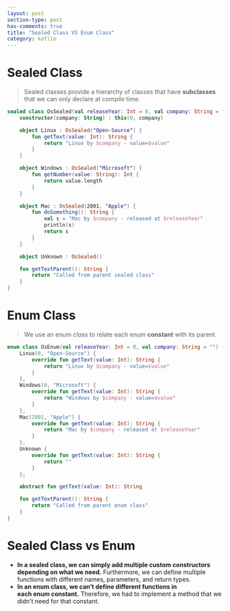 ```yaml
---
layout: post
section-type: post
has-comments: true
title: "Sealed Class VS Enum Class"
category: kotlin
---
```


# **Sealed Class**

> Sealed classes provide a hierarchy of classes that have **subclasses** that we can only declare at compile time.
> 

```kotlin
sealed class OsSealed(val releaseYear: Int = 0, val company: String = "") {
    constructor(company: String) : this(0, company)

    object Linux : OsSealed("Open-Source") {
        fun getText(value: Int): String {
            return "Linux by $company - value=$value"
        }
    }

    object Windows : OsSealed("Microsoft") {
        fun getNumber(value: String): Int {
            return value.length
        }
    }

    object Mac : OsSealed(2001, "Apple") {
        fun doSomething(): String {
            val s = "Mac by $company - released at $releaseYear"
            println(s)
            return s
        }
    }

    object Unknown : OsSealed()

    fun getTextParent(): String {
        return "Called from parent sealed class"
    }
}
```

# **Enum Class**

> We use an enum *class* to relate each enum **constant** with its parent.
> 

```kotlin
enum class OsEnum(val releaseYear: Int = 0, val company: String = "") {
    Linux(0, "Open-Source") {
        override fun getText(value: Int): String {
            return "Linux by $company - value=$value"
        }
    },
    Windows(0, "Microsoft") {
        override fun getText(value: Int): String {
            return "Windows by $company - value=$value"
        }
    },
    Mac(2001, "Apple") {
        override fun getText(value: Int): String {
            return "Mac by $company - released at $releaseYear"
        }
    },
    Unknown {
        override fun getText(value: Int): String {
            return ""
        }
    };

    abstract fun getText(value: Int): String

    fun getTextParent(): String {
        return "Called from parent enum class"
    }
}
```

# **Sealed Class vs Enum**

- **In a sealed class, we can simply add multiple custom constructors depending on what we need.** Furthermore, we can define multiple functions with different names, parameters, and return types.
- **In an enum class, we can’t define different functions in each enum constant.** Therefore, we had to implement a method that we didn’t need for that constant.
